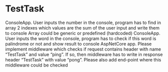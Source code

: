 # TestTask
ConsoleApp. User inputs the number in the console, program has to find in array 2 indexes which values are the sum of the user input and write them to console Array could be generic or predefined (hardcoded)  ConsoleApp. User inputs the word in the console, program has to check if this word is palindrome or not and show result to console  AspNetCore app. Please implement middleware which checks if request contains header with name “TestTask” and value “ping”. If so, then middleware has to write in response header “TestTask” with value “pong”. Please also add end-point where this middleware could be checked
